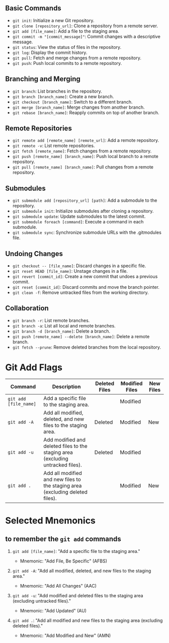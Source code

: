 ## Basic Commands

- `git init`: Initialize a new Git repository.
- `git clone [repository_url]`: Clone a repository from a remote server.
- `git add [file_name]`: Add a file to the staging area.
- `git commit -m "[commit_message]"`: Commit changes with a descriptive message.
- `git status`: View the status of files in the repository.
- `git log`: Display the commit history.
- `git pull`: Fetch and merge changes from a remote repository.
- `git push`: Push local commits to a remote repository.

## Branching and Merging

- `git branch`: List branches in the repository.
- `git branch [branch_name]`: Create a new branch.
- `git checkout [branch_name]`: Switch to a different branch.
- `git merge [branch_name]`: Merge changes from another branch.
- `git rebase [branch_name]`: Reapply commits on top of another branch.

## Remote Repositories

- `git remote add [remote_name] [remote_url]`: Add a remote repository.
- `git remote -v`: List remote repositories.
- `git fetch [remote_name]`: Fetch changes from a remote repository.
- `git push [remote_name] [branch_name]`: Push local branch to a remote repository.
- `git pull [remote_name] [branch_name]`: Pull changes from a remote repository.

## Submodules

- `git submodule add [repository_url] [path]`: Add a submodule to the repository.
- `git submodule init`: Initialize submodules after cloning a repository.
- `git submodule update`: Update submodules to the latest commit.
- `git submodule foreach [command]`: Execute a command in each submodule.
- `git submodule sync`: Synchronize submodule URLs with the .gitmodules file.

## Undoing Changes

- `git checkout -- [file_name]`: Discard changes in a specific file.
- `git reset HEAD [file_name]`: Unstage changes in a file.
- `git revert [commit_id]`: Create a new commit that undoes a previous commit.
- `git reset [commit_id]`: Discard commits and move the branch pointer.
- `git clean -f`: Remove untracked files from the working directory.

## Collaboration

- `git branch -r`: List remote branches.
- `git branch -a`: List all local and remote branches.
- `git branch -d [branch_name]`: Delete a branch.
- `git push [remote_name] --delete [branch_name]`: Delete a remote branch.
- `git fetch --prune`: Remove deleted branches from the local repository.

# Git Add Flags

| Command                 | Description                                                | Deleted Files        | Modified Files       | New Files            |
|-------------------------|------------------------------------------------------------|----------------------|----------------------|----------------------|
| `git add [file_name]`   | Add a specific file to the staging area.                   |                      | Modified             |                      |
| `git add -A`            | Add all modified, deleted, and new files to the staging area. | Deleted              | Modified             | New                  |
| `git add -u`            | Add modified and deleted files to the staging area (excluding untracked files). | Deleted              | Modified             |                      |
| `git add .`             | Add all modified and new files to the staging area (excluding deleted files). |                      | Modified             | New                  |

# Selected Mnemonics
## to remember the `git add` commands

1. `git add [file_name]`: "Add a specific file to the staging area."
   - Mnemonic: "Add File, Be Specific" (AFBS)

2. `git add -A`: "Add all modified, deleted, and new files to the staging area."
   - Mnemonic: "Add All Changes" (AAC)

3. `git add -u`: "Add modified and deleted files to the staging area (excluding untracked files)."
   - Mnemonic: "Add Updated" (AU)

4. `git add .`: "Add all modified and new files to the staging area (excluding deleted files)."
   - Mnemonic: "Add Modified and New" (AMN)